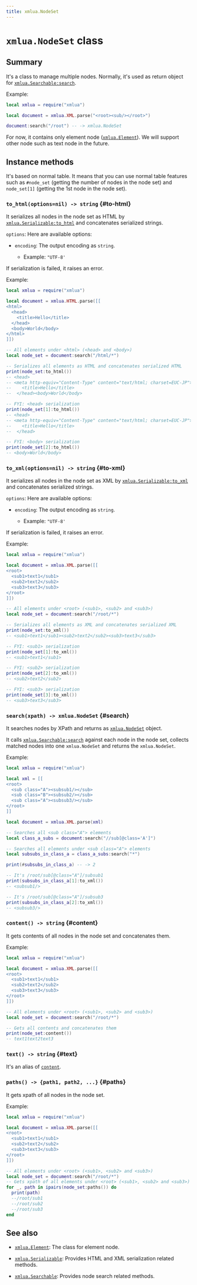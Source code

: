 ```yaml
---
title: xmlua.NodeSet
---
```


# `xmlua.NodeSet` class

## Summary

It's a class to manage multiple nodes. Normally, it's used as return object for [`xmlua.Searchable:search`][searchable-search].

Example:

```lua
local xmlua = require("xmlua")

local document = xmlua.XML.parse("<root><sub/></root>")

document:search("/root") -- -> xmlua.NodeSet
```

For now, it contains only element node ([`xmlua.Element`][element]). We will support other node such as text node in the future.

## Instance methods

It's based on normal table. It means that you can use normal table features such as `#node_set` (getting the number of nodes in the node set) and `node_set[1]` (getting the 1st node in the node set).

### `to_html(options=nil) -> string` {#to-html}

It serializes all nodes in the node set as HTML by [`xmlua.Serializable:to_html`][serializable-to-html] and concatenates serialized strings.

`options`: Here are available options:

  * `encoding`: The output encoding as `string`.

    * Example: `"UTF-8'`

If serialization is failed, it raises an error.

Example:

```lua
local xmlua = require("xmlua")

local document = xmlua.HTML.parse([[
<html>
  <head>
    <title>Hello</title>
  </head>
  <body>World</body>
</html>
]])

-- All elements under <html> (<head> and <body>)
local node_set = document:search("/html/*")

-- Serializes all elements as HTML and concatenates serialized HTML
print(node_set:to_html())
-- <head>
-- <meta http-equiv="Content-Type" content="text/html; charset=EUC-JP">
--    <title>Hello</title>
--  </head><body>World</body>

-- FYI: <head> serialization
print(node_set[1]:to_html())
-- <head>
-- <meta http-equiv="Content-Type" content="text/html; charset=EUC-JP">
--    <title>Hello</title>
--  </head>

-- FYI: <body> serialization
print(node_set[2]:to_html())
-- <body>World</body>
```

### `to_xml(options=nil) -> string` {#to-xml}

It serializes all nodes in the node set as XML by [`xmlua.Serializable:to_xml`][serializable-to-xml] and concatenates serialized strings.

`options`: Here are available options:

  * `encoding`: The output encoding as `string`.

    * Example: `"UTF-8'`

If serialization is failed, it raises an error.

Example:

```lua
local xmlua = require("xmlua")

local document = xmlua.XML.parse([[
<root>
  <sub1>text1</sub1>
  <sub2>text2</sub2>
  <sub3>text3</sub3>
</root>
]])

-- All elements under <root> (<sub1>, <sub2> and <sub3>)
local node_set = document:search("/root/*")

-- Serializes all elements as XML and concatenates serialized XML
print(node_set:to_xml())
-- <sub1>text1</sub1><sub2>text2</sub2><sub3>text3</sub3>

-- FYI: <sub1> serialization
print(node_set[1]:to_xml())
-- <sub1>text1</sub1>

-- FYI: <sub2> serialization
print(node_set[2]:to_xml())
-- <sub2>text2</sub2>

-- FYI: <sub3> serialization
print(node_set[3]:to_xml())
-- <sub3>text3</sub3>
```

### `search(xpath) -> xmlua.NodeSet` {#search}

It searches nodes by XPath and returns as [`xmlua.NodeSet`][node-set] object.

It calls [`xmlua.Searchable:search`][searchable-search] against each node in the node set, collects matched nodes into one `xmlua.NodeSet` and returns the `xmlua.NodeSet`.

Example:

```lua
local xmlua = require("xmlua")

local xml = [[
<root>
  <sub class="A"><subsub1/></sub>
  <sub class="B"><subsub2/></sub>
  <sub class="A"><subsub3/></sub>
</root>
]]

local document = xmlua.XML.parse(xml)

-- Searches all <sub class="A"> elements
local class_a_subs = document:search("//sub[@class='A']")

-- Searches all elements under <sub class="A"> elements
local subsubs_in_class_a = class_a_subs:search("*")

print(#subsubs_in_class_a) -- -> 2

-- It's /root/sub[@class="A"]/subsub1
print(subsubs_in_class_a[1]:to_xml())
-- <subsub1/>

-- It's /root/sub[@class="A"]/subsub3
print(subsubs_in_class_a[2]:to_xml())
-- <subsub3/>
```

### `content() -> string` {#content}

It gets contents of all nodes in the node set and concatenates them.

Example:

```lua
local xmlua = require("xmlua")

local document = xmlua.XML.parse([[
<root>
  <sub1>text1</sub1>
  <sub2>text2</sub2>
  <sub3>text3</sub3>
</root>
]])

-- All elements under <root> (<sub1>, <sub2> and <sub3>)
local node_set = document:search("/root/*")

-- Gets all contents and concatenates them
print(node_set:content())
-- text1text2text3
```

### `text() -> string` {#text}

It's an alias of [`content`](#content).

### `paths() -> {path1, path2, ...}` {#paths}

It gets xpath of all nodes in the node set.

Example:

```lua
local xmlua = require("xmlua")

local document = xmlua.XML.parse([[
<root>
  <sub1>text1</sub1>
  <sub2>text2</sub2>
  <sub3>text3</sub3>
</root>
]])

-- All elements under <root> (<sub1>, <sub2> and <sub3>)
local node_set = document:search("/root/*")
-- Gets xpath of all elements under <root> (<sub1>, <sub2> and <sub3>)
for _, path in ipairs(node_set:paths()) do
  print(path)
  --/root/sub1
  --/root/sub2
  --/root/sub3
end
```

## See also

  * [`xmlua.Element`][element]: The class for element node.

  * [`xmlua.Serializable`][serializable]: Provides HTML and XML serialization related methods.

  * [`xmlua.Searchable`][searchable]: Provides node search related methods.


[searchable-search]:searchable.html#search

[element]:element.html

[serializable-to-html]:serializable.html#to-html

[serializable-to-xml]:serializable.html#to-xml

[node-set]:node-set.html

[serializable]:serializable.html

[searchable]:searchable.html
